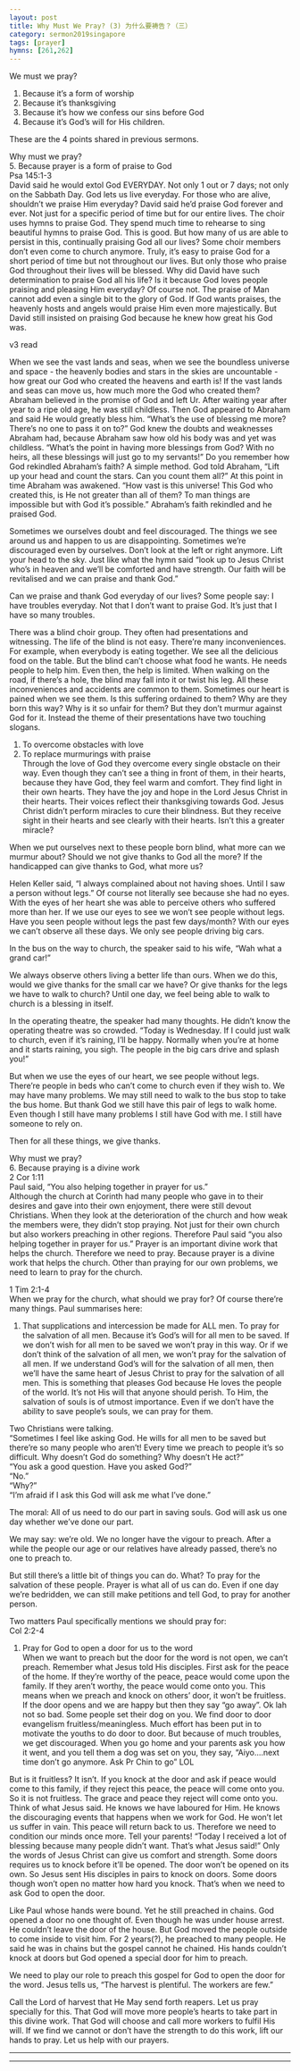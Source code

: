 ```yaml
---  
layout: post  
title: Why Must We Pray? (3) 为什么要祷告？（三）  
category: sermon2019singapore  
tags: [prayer]  
hymns: [261,262]  
---
```


We must we pray?  
1. Because it’s a form of worship  
2. Because it’s thanksgiving  
3. Because it’s how we confess our sins before God  
4. Because it’s God’s will for His children. 

These are the 4 points shared in previous sermons.

Why must we pray?  
5. Because prayer is a form of praise to God  
Psa 145:1-3  
David said he would extol God EVERYDAY. Not only 1 out or 7 days; not only on the Sabbath Day. God lets us live everyday. For those who are alive, shouldn’t we praise Him everyday? David said he’d praise God forever and ever. Not just for a specific period of time but for our entire lives. The choir uses hymns to praise God. They spend much time to rehearse to sing beautiful hymns to praise God. This is good. But how many of us are able to persist in this, continually praising God all our lives? Some choir members don’t even come to church anymore. Truly, it’s easy to praise God for a short period of time but not throughout our lives. But only those who praise God throughout their lives will be blessed. Why did David have such determination to praise God all his life? Is it because God loves people praising and pleasing Him everyday? Of course not. The praise of Man cannot add even a single bit to the glory of God. If God wants praises, the heavenly hosts and angels would praise Him even more majestically. But David still insisted on praising God because he knew how great his God was. 

v3 read 

When we see the vast lands and seas, when we see the boundless universe and space - the heavenly bodies and stars in the skies are uncountable - how great our God who created the heavens and earth is! If the vast lands and seas can move us, how much more the God who created them? Abraham believed in the promise of God and left Ur. After waiting year after year to a ripe old age, he was still childless. Then God appeared to Abraham and said He would greatly bless him. “What’s the use of blessing me more? There’s no one to pass it on to?” God knew the doubts and weaknesses Abraham had, because Abraham saw how old his body was and yet was childless. “What’s the point in having more blessings from God? With no heirs, all these blessings will just go to my servants!” Do you remember how God rekindled Abraham’s faith? A simple method. God told Abraham, “Lift up your head and count the stars. Can you count them all?” At this point in time Abraham was awakened. “How vast is this universe! This God who created this, is He not greater than all of them? To man things are impossible but with God it’s possible.” Abraham’s faith rekindled and he praised God. 

Sometimes we ourselves doubt and feel discouraged. The things we see around us and happen to us are disappointing. Sometimes we’re discouraged even by ourselves. Don’t look at the left or right anymore. Lift your head to the sky. Just like what the hymn said “look up to Jesus Christ who’s in heaven and we’ll be comforted and have strength. Our faith will be revitalised and we can praise and thank God.”

Can we praise and thank God everyday of our lives? Some people say: I have troubles everyday. Not that I don’t want to praise God. It’s just that I have so many troubles. 

There was a blind choir group. They often had presentations and witnessing. The life of the blind is not easy. There’re many inconveniences. For example, when everybody is eating together. We see all the delicious food on the table. But the blind can’t choose what food he wants. He needs people to help him. Even then, the help is limited. When walking on the road, if there’s a hole, the blind may fall into it or twist his leg. All these inconveniences and accidents are common to them. Sometimes our heart is pained when we see them. Is this suffering ordained to them? Why are they born this way? Why is it so unfair for them? But they don’t murmur against God for it. Instead the theme of their presentations have two touching slogans.  
1. To overcome obstacles with love  
2. To replace murmurings with praise  
Through the love of God they overcome every single obstacle on their way. Even though they can’t see a thing in front of them, in their hearts, because they have God, they feel warm and comfort. They find light in their own hearts. They have the joy and hope in the Lord Jesus Christ in their hearts. Their voices reflect their thanksgiving towards God. Jesus Christ didn’t perform miracles to cure their blindness. But they receive sight in their hearts and see clearly with their hearts. Isn’t this a greater miracle?

When we put ourselves next to these people born blind, what more can we murmur about? Should we not give thanks to God all the more? If the handicapped can give thanks to God, what more us?

Helen Keller said, “I always complained about not having shoes. Until I saw a person without legs.” Of course not literally see because she had no eyes. With the eyes of her heart she was able to perceive others who suffered more than her. If we use our eyes to see we won’t see people without legs. Have you seen people without legs the past few days/month? With our eyes we can’t observe all these days. We only see people driving big cars. 

In the bus on the way to church, the speaker said to his wife, “Wah what a grand car!”

We always observe others living a better life than ours. When we do this, would we give thanks for the small car we have? Or give thanks for the legs we have to walk to church? Until one day, we feel being able to walk to church is a blessing in itself. 

In the operating theatre, the speaker had many thoughts. He didn’t know the operating theatre was so crowded. “Today is Wednesday. If I could just walk to church, even if it’s raining, I’ll be happy. Normally when you’re at home and it starts raining, you sigh. The people in the big cars drive and splash you!”

But when we use the eyes of our heart, we see people without legs. There’re people in beds who can’t come to church even if they wish to. We may have many problems. We may still need to walk to the bus stop to take the bus home. But thank God we still have this pair of legs to walk home. Even though I still have many problems I still have God with me. I still have someone to rely on. 

Then for all these things, we give thanks. 

Why must we pray?  
6. Because praying is a divine work  
2 Cor 1:11  
Paul said, “You also helping together in prayer for us.”  
Although the church at Corinth had many people who gave in to their desires and gave into their own enjoyment, there were still devout Christians. When they look at the deterioration of the church and how weak the members were, they didn’t stop praying. Not just for their own church but also workers preaching in other regions. Therefore Paul said “you also helping together in prayer for us.” Prayer is an important divine work that helps the church. Therefore we need to pray. Because prayer is a divine work that helps the church. Other than praying for our own problems, we need to learn to pray for the church. 

1 Tim 2:1-4  
When we pray for the church, what should we pray for? Of course there’re many things. Paul summarises here:  
1. That supplications and intercession be made for ALL men. To pray for the salvation of all men. Because it’s God’s will for all men to be saved. If we don’t wish for all men to be saved we won’t pray in this way. Or if we don’t think of the salvation of all men, we won’t pray for the salvation of all men. If we understand God’s will for the salvation of all men, then we’ll have the same heart of Jesus Christ to pray for the salvation of all men. This is something that pleases God because He loves the people of the world. It’s not His will that anyone should perish. To Him, the salvation of souls is of utmost importance. Even if we don’t have the ability to save people’s souls, we can pray for them. 

Two Christians were talking.  
“Sometimes I feel like asking God. He wills for all men to be saved but there’re so many people who aren’t! Every time we preach to people it’s so difficult. Why doesn’t God do something? Why doesn’t He act?”  
“You ask a good question. Have you asked God?”  
“No.”  
“Why?”  
“I’m afraid if I ask this God will ask me what I’ve done.”

The moral: All of us need to do our part in saving souls. God will ask us one day whether we’ve done our part. 

We may say: we’re old. We no longer have the vigour to preach. After a while the people our age or our relatives have already passed, there’s no one to preach to. 

But still there’s a little bit of things you can do. What? To pray for the salvation of these people. Prayer is what all of us can do. Even if one day we’re bedridden, we can still make petitions and tell God, to pray for another person. 

Two matters Paul specifically mentions we should pray for:  
Col 2:2-4  
1. Pray for God to open a door for us to the word  
When we want to preach but the door for the word is not open, we can’t preach. Remember what Jesus told His disciples. First ask for the peace of the home. If they’re worthy of the peace, peace would come upon the family. If they aren’t worthy, the peace would come onto you. This means when we preach and knock on others’ door, it won’t be fruitless. If the door opens and we are happy but then they say “go away”. Ok lah not so bad. Some people set their dog on you. We find door to door evangelism fruitless/meaningless. Much effort has been put in to motivate the youths to do door to door. But because of much troubles, we get discouraged. When you go home and your parents ask you how it went, and you tell them a dog was set on you, they say, “Aiyo....next time don’t go anymore. Ask Pr Chin to go” LOL

But is it fruitless? It isn’t. If you knock at the door and ask if peace would come to this family, if they reject this peace, the peace will come onto you. So it is not fruitless. The grace and peace they reject will come onto you. Think of what Jesus said. He knows we have laboured for Him. He knows the discouraging events that happens when we work for God. He won’t let us suffer in vain. This peace will return back to us. Therefore we need to condition our minds once more. Tell your parents! “Today I received a lot of blessing because many people didn’t want. That’s what Jesus said!” Only the words of Jesus Christ can give us comfort and strength. Some doors requires us to knock before it’ll be opened. The door won’t be opened on its own. So Jesus sent His disciples in pairs to knock on doors. Some doors though won’t open no matter how hard you knock. That’s when we need to ask God to open the door. 

Like Paul whose hands were bound. Yet he still preached in chains. God opened a door no one thought of. Even though he was under house arrest. He couldn’t leave the door of the house. But God moved the people outside to come inside to visit him. For 2 years(?), he preached to many people. He said he was in chains but the gospel cannot he chained. His hands couldn’t knock at doors but God opened a special door for him to preach. 

We need to play our role to preach this gospel for God to open the door for the word. Jesus tells us, “The harvest is plentiful. The workers are few.”

Call the Lord of harvest that He May send forth reapers. Let us pray specially for this. That God will move more people’s hearts to take part in this divine work. That God will choose and call more workers to fulfil His will. If we find we cannot or don’t have the strength to do this work, lift our hands to pray. Let us help with our prayers.  



----  
****
